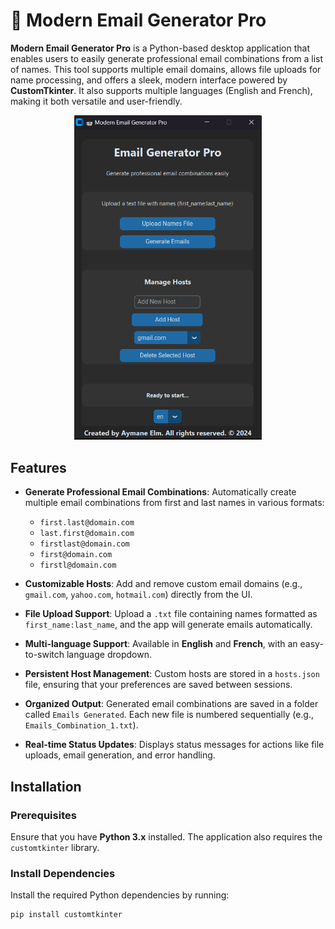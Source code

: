 # 📨 Modern Email Generator Pro

**Modern Email Generator Pro** is a Python-based desktop application that enables users to easily generate professional email combinations from a list of names. This tool supports multiple email domains, allows file uploads for name processing, and offers a sleek, modern interface powered by **CustomTkinter**. It also supports multiple languages (English and French), making it both versatile and user-friendly.

<div align="center">
<img src="img.png" alt="Modern Email Generator Pro" width="300" />
</div>

## Features

- **Generate Professional Email Combinations**: Automatically create multiple email combinations from first and last names in various formats:
  - `first.last@domain.com`
  - `last.first@domain.com`
  - `firstlast@domain.com`
  - `first@domain.com`
  - `firstl@domain.com`

- **Customizable Hosts**: Add and remove custom email domains (e.g., `gmail.com`, `yahoo.com`, `hotmail.com`) directly from the UI.

- **File Upload Support**: Upload a `.txt` file containing names formatted as `first_name:last_name`, and the app will generate emails automatically.

- **Multi-language Support**: Available in **English** and **French**, with an easy-to-switch language dropdown.

- **Persistent Host Management**: Custom hosts are stored in a `hosts.json` file, ensuring that your preferences are saved between sessions.

- **Organized Output**: Generated email combinations are saved in a folder called `Emails Generated`. Each new file is numbered sequentially (e.g., `Emails_Combination_1.txt`).

- **Real-time Status Updates**: Displays status messages for actions like file uploads, email generation, and error handling.

## Installation

### Prerequisites

Ensure that you have **Python 3.x** installed. The application also requires the `customtkinter` library.

### Install Dependencies

Install the required Python dependencies by running:

```bash
pip install customtkinter
